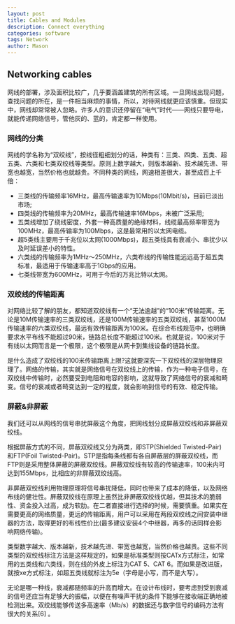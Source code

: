 ```yaml
---
layout: post
title: Cables and Modules
description: Connect everything
categories: software
tags: Network
author: Mason
---
```


## Networking cables

网线的部署，涉及面积比较广，几乎要涵盖建筑的所有区域。一旦网线出现问题，查找问题的所在，是一件相当麻烦的事情，所以，对待网线就更应该慎重。但现实中，网线却常常被人忽略。许多人的意识还停留在“电气”时代——网线只要导电，就能传递网络信号，管他灰的、蓝的，肯定都一样使用。

### 网线的分类

网线的学名称为“双绞线”，按线径粗细划分的话，种类有：三类、四类、五类、超五类、六类和七类双绞线等类型。原则上数字越大，则版本越新、技术越先进、带宽也越宽，当然价格也就越贵。不同种类的网线，网速相差很大，甚至成百上千倍：

* 三类线的传输频率16MHz，最高传输速率为10Mbps(10Mbit/s)，目前已淡出市场;
* 四类线的传输频率为20MHz，最高传输速率16Mbps，未被广泛采用;
* 五类线增加了绕线密度，外套一种高质量的绝缘材料，线缆最高频率带宽为100MHz，最高传输率为100Mbps，这是最常用的以太网电缆。
* 超5类线主要用于千兆位以太网(1000Mbps)，超五类线具有衰减小、串扰少以及时延误差小的特性。
* 六类线的传输频率为1MHz～250MHz，六类布线的传输性能远远高于超五类标准，最适用于传输速率高于1Gbps的应用。
* 七类线带宽为600MHz，可用于今后的万兆比特以太网。

### 双绞线的传输距离

对网络比较了解的朋友，都知道双绞线有一个“无法逾越”的“100米”传输距离。无论是10M传输速率的三类双绞线，还是100M传输速率的五类双绞线，甚至1000M传输速率的六类双绞线，最远有效传输距离为100米。在综合布线规范中，也明确要求水平布线不能超过90米，链路总长度不能超过100米。也就是说，100米对于有线以太网而言是一个极限，这个极限是从网卡到集线设备的链路长度。

是什么造成了双绞线的100米传输距离上限?这就要深究一下双绞线的深层物理原理了。网络的传输，其实就是网络信号在双绞线上的传输，作为一种电子信号，在双绞线中传输时，必然要受到电阻和电容的影响，这就导致了网络信号的衰减和畸变。信号的衰减或者畸变达到一定的程度，就会影响到信号的有效、稳定传输。

### 屏蔽&非屏蔽

我们还可以从网线的信号串扰屏蔽这个角度，把网线划分成屏蔽双绞线和非屏蔽双绞线。

根据屏蔽方式的不同，屏蔽双绞线又分为两类，即STP(Shielded Twisted-Pair)和FTP(Foil Twisted-Pair)。STP是指每条线都有各自屏蔽层的屏蔽双绞线，而FTP则是采用整体屏蔽的屏蔽双绞线。屏蔽双绞线有较高的传输速率，100米内可达到155Mbps，比相应的非屏蔽双绞线高。

非屏蔽双绞线利用物理原理将信号串扰降低，同时也带来了成本的降低，以及网络布线的健壮性。屏蔽双绞线在原理上虽然比非屏蔽双绞线优越，但其技术的脆弱性、资金投入过高，成为软肋。在二者直接进行选择的时候，需要慎重。如果实在需要更高的网络质量，更远的传输距离，用户可以采用在两段双绞线之间安装中继器的方法，取得更好的布线性价比(最多建议安装4个中继器，再多的话同样会影响网络传输)。

类型数字越大、版本越新，技术越先进、带宽也越宽，当然价格也越贵。这些不同类型的双绞线标注方法是这样规定的，如果是标准类型则按CATx方式标注，如常用的五类线和六类线，则在线的外皮上标注为CAT 5、CAT 6。而如果是改进版，就按xe方式标注，如超五类线就标注为5e（字母是小写，而不是大写）。

无论是哪一种线，衰减都随频率的升高而增大。在设计布线时，要考虑到受到衰减的信号还应当有足够大的振幅，以便在有噪声干扰的条件下能够在接收端正确地被检测出来。双绞线能够传送多高速率（Mb/s）的数据还与数字信号的编码方法有很大的关系[6]  。

